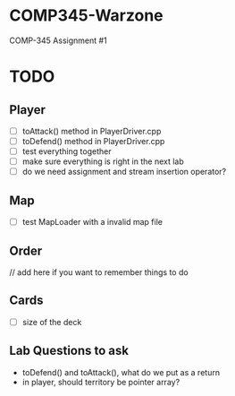 # COMP345-Warzone
COMP-345 Assignment #1
# TODO
## Player
- [ ] toAttack() method in PlayerDriver.cpp
- [ ] toDefend() method in PlayerDriver.cpp
- [ ] test everything together
- [ ] make sure everything is right in the next lab
- [ ] do we need assignment and stream insertion operator?

## Map
- [ ] test MapLoader with a invalid map file

## Order
// add here if you want to remember things to do


## Cards
- [ ] size of the deck


## Lab Questions to ask
- toDefend() and toAttack(), what do we put as a return
- in player, should territory be pointer array?
